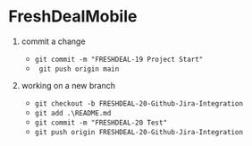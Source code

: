 # FreshDealMobile

1. commit a change
   - ``` git commit -m "FRESHDEAL-19 Project Start" ```
   - ``` git push origin main```

2. working on a new branch

   - ``` git checkout -b FRESHDEAL-20-Github-Jira-Integration ```
   - ``` git add .\README.md ```
   - ``` git commit -m "FRESHDEAL-20 Test" ```
   - ``` git push origin FRESHDEAL-20-Github-Jira-Integration ```